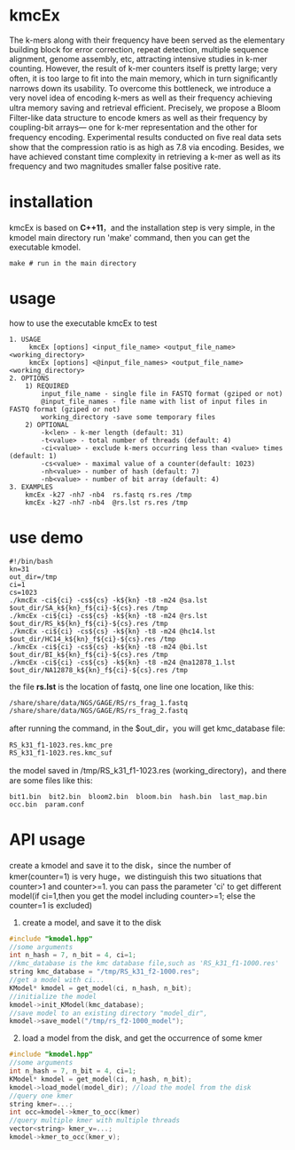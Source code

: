 ﻿
# kmcEx
The k-mers along with their frequency have been served as the elementary building block for error correction, repeat detection, multiple sequence alignment, genome assembly, etc, attracting intensive studies in k-mer counting. However, the result of k-mer counters itself is pretty large; very often, it is too large to ﬁt into the main memory, which in turn signiﬁcantly narrows down its usability. To overcome this bottleneck, we introduce a very novel idea of encoding k-mers as well as their frequency achieving ultra memory saving and retrieval eﬃcient. Precisely, we propose a Bloom Filter-like data structure to encode kmers as well as their frequency by coupling-bit arrays— one for k-mer representation and the other for frequency encoding. Experimental results conducted on ﬁve real data sets show that the compression ratio is as high as 7.8 via encoding. Besides, we have achieved constant time complexity in retrieving a k-mer as well as its frequency and two magnitudes smaller false positive rate.

# installation 
kmcEx is based on **C++11**，and the installation step is very simple, in the kmodel main directory run 'make'  command, then you can get the executable kmodel.
```
make # run in the main directory 
```
# usage
how to use  the executable kmcEx to test
```
1. USAGE
     kmcEx [options] <input_file_name> <output_file_name> <working_directory>
     kmcEx [options] <@input_file_names> <output_file_name> <working_directory>
2. OPTIONS
	1) REQUIRED
		input_file_name - single file in FASTQ format (gziped or not)
		@input_file_names - file name with list of input files in FASTQ format (gziped or not)
		working_directory -save some temporary files
	2) OPTIONAL
		-k<len> - k-mer length (default: 31)
		-t<value> - total number of threads (default: 4)
		-ci<value> - exclude k-mers occurring less than <value> times (default: 1)
		-cs<value> - maximal value of a counter(default: 1023)
		-nh<value> - number of hash (default: 7)
		-nb<value> - number of bit array (default: 4)
3. EXAMPLES
	kmcEx -k27 -nh7 -nb4  rs.fastq rs.res /tmp
	kmcEx -k27 -nh7 -nb4  @rs.lst rs.res /tmp
```

# use demo

```
#!/bin/bash
kn=31
out_dir=/tmp 
ci=1
cs=1023
./kmcEx -ci${ci} -cs${cs} -k${kn} -t8 -m24 @sa.lst $out_dir/SA_k${kn}_f${ci}-${cs}.res /tmp
./kmcEx -ci${ci} -cs${cs} -k${kn} -t8 -m24 @rs.lst $out_dir/RS_k${kn}_f${ci}-${cs}.res /tmp
./kmcEx -ci${ci} -cs${cs} -k${kn} -t8 -m24 @hc14.lst $out_dir/HC14_k${kn}_f${ci}-${cs}.res /tmp
./kmcEx -ci${ci} -cs${cs} -k${kn} -t8 -m24 @bi.lst $out_dir/BI_k${kn}_f${ci}-${cs}.res /tmp
./kmcEx -ci${ci} -cs${cs} -k${kn} -t8 -m24 @na12878_1.lst $out_dir/NA12878_k${kn}_f${ci}-${cs}.res /tmp
```
the file **rs.lst**  is the location of fastq, one line one location, like this:
```
/share/share/data/NGS/GAGE/RS/rs_frag_1.fastq
/share/share/data/NGS/GAGE/RS/rs_frag_2.fastq
```
after running the command, in the $out_dir，you will get kmc_database file:
```
RS_k31_f1-1023.res.kmc_pre
RS_k31_f1-1023.res.kmc_suf
```
the model saved  in  /tmp/RS_k31_f1-1023.res  (working_directory)，and there are some files like this:

```
bit1.bin  bit2.bin  bloom2.bin  bloom.bin  hash.bin  last_map.bin  occ.bin  param.conf
```


# API usage
create a kmodel and save it to the disk，since the number of kmer(counter=1) is very huge，we distinguish this two situations that counter>1 and counter>=1. you can pass the parameter 'ci' to get different model(if ci=1,then you get the model including counter>=1; else the counter=1 is excluded)
1) create a model, and save it to the disk
```c
#include "kmodel.hpp"
//some arguments
int n_hash = 7, n_bit = 4, ci=1;
//kmc_database is the kmc database file,such as 'RS_k31_f1-1000.res'
string kmc_database = "/tmp/RS_k31_f2-1000.res";
//get a model with ci... 
KModel* kmodel = get_model(ci, n_hash, n_bit);
//initialize the model
kmodel->init_KModel(kmc_database);
//save model to an existing directory "model_dir",
kmodel->save_model("/tmp/rs_f2-1000_model");
```

2) load a model from  the disk, and get the occurrence of some kmer
```c
#include "kmodel.hpp"
//some arguments
int n_hash = 7, n_bit = 4, ci=1;
KModel* kmodel = get_model(ci, n_hash, n_bit);
kmodel->load_model(model_dir); //load the model from the disk
//query one kmer 
string kmer=...;
int occ=kmodel->kmer_to_occ(kmer) 
//query multiple kmer with multiple threads
vector<string> kmer_v=...;
kmodel->kmer_to_occ(kmer_v);
```